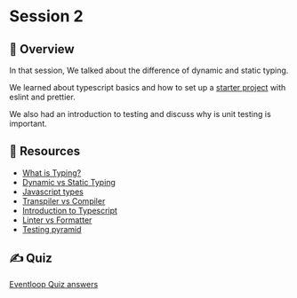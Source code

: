 # Session 2

## 📖 Overview

In that session, We talked about the difference of dynamic and static typing.

We learned about typescript basics and how to set up a [starter project](https://github.com/MohanedAshraf/Udacity-FullStack-Javascript-Developer-ND/tree/main/Session%202/Starter-Project) with eslint and prettier.

We also had an introduction to testing and discuss why is unit testing is important.

## 🔗 Resources

- [What is Typing?](https://en.wikipedia.org/wiki/Type_system)
- [Dynamic vs Static Typing](https://www.sitepoint.com/typing-versus-dynamic-typing/)
- [Javascript types](https://developer.mozilla.org/en-US/docs/Web/JavaScript/Data_structures)
- [Transpiler vs Compiler](https://www.geeksforgeeks.org/difference-between-transpiler-and-compiler/#:~:text=A%20compiler%20is%20a%20software,to%20another%20high%2Dlevel%20language.)
- [Introduction to Typescript](https://www.typescriptlang.org/docs/handbook/2/basic-types.html)
- [Linter vs Formatter](https://nono.ma/linter-vs-formatter)
- [Testing pyramid](https://www.codecademy.com/article/tdd-testing-pyramid)

## ✍️ Quiz

[Eventloop Quiz answers](https://github.com/MohanedAshraf/Udacity-FullStack-Javascript-Developer-ND/tree/main/Session%202/Quiz)
